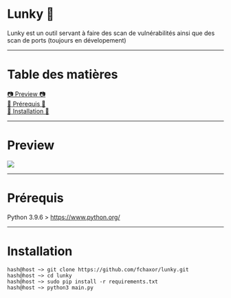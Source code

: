 # Lunky 🌟
Lunky est un outil servant à faire des scan de vulnérabilités ainsi que des scan de ports (toujours en dévelopement)

-----

# Table des matières
<a href="https://github.com/fchaxor/Lunky#preview">📷 Preview 📷</a>
<br>
<a href="https://github.com/fchaxor/Lunky#prérequis">📜 Prérequis 📜</a>
<br>
<a href="https://github.com/fchaxor/Lunky#installation">💽 Installation 💽</a>

-----

# Preview
<img src="https://cdn.discordapp.com/attachments/874808659706773584/876524067199549480/DeepinScreenshot_select-area_20210815195258.png">

-----

# Prérequis
Python 3.9.6 > https://www.python.org/

-----

# Installation

```
hash@host ~> git clone https://github.com/fchaxor/lunky.git
hash@host ~> cd lunky
hash@host ~> sudo pip install -r requirements.txt
hash@host ~> python3 main.py
```
